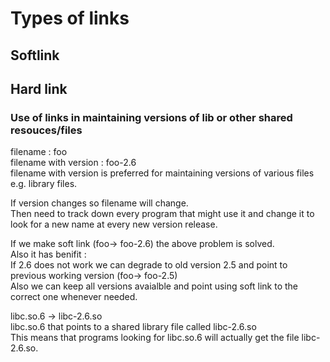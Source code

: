 # Types of links
## Softlink
## Hard link

### Use of links in maintaining versions of lib or other shared resouces/files
filename : foo  
filename with version : foo-2.6  
filename with version is preferred for maintaining versions of various files e.g. library files.  

If version changes so filename will change.  
Then need to track down every program that might use it and change it to look for a new name at every new version release.  

If we make soft link (foo-> foo-2.6) the above problem is solved.  
Also it has benifit :  
If 2.6 does not work we can degrade to old version 2.5 and point to previous working version (foo-> foo-2.5)  
Also we can keep all versions avaialble and point using soft link to the correct one whenever needed.  

libc.so.6 -> libc-2.6.so  
libc.so.6 that points to a shared library file called libc-2.6.so  
This means that programs looking for libc.so.6 will actually get the file libc-2.6.so.   
